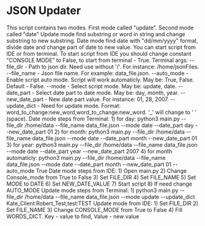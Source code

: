 # JSON Updater
This script contains two modes. First mode called "update". Second mode called "date" 
Update mode find substring or word in string and change substring to new substring.
Date mode find date with "dd/mm/yyyy" format, divide date and change part of date to new value.
You can start script from IDE or from terminal. To start script from IDE you should change constant "CONSOLE MODE" to False, to start from terminal - True.
    Terminal args:
    --file_dir - Path to json dir. Need use without '/'. For instance: /home/jsonFiles.
    --file_name - Json file name. For example: data_file.json.
    --auto_mode - Enable script auto mode. Script will work automaticly. May be: True, False. Default - False.
    --mode - Select script mode. May be: update, date.
    --date_part - Select date part to date mode. May be: day, month, year.
    --new_date_part - New date part value. For instance: 01, 28, 2007.
    --update_dict - Need for update mode. Format: word_to_change:new_word,word_to_change:new_word. '_' will change to ' ' (space).
    Date mode steps from Terminal:
    1) for day: python3 main.py --file_dir /home/data --file_name data_file.json --mode date --date_part day --new_date_part 01
    2) for month: python3 main.py --file_dir /home/data --file_name data_file.json --mode date --date_part month --new_date_part 01
    3) for year: python3 main.py --file_dir /home/data --file_name data_file.json --mode date --date_part year --new_date_part 2007
    4) for month automaticly: python3 main.py --file_dir /home/data --file_name data_file.json --mode date --date_part month --new_date_part 01 --auto_mode True
    Date mode steps from IDE:
    1) Open main.py 
    2) Change Console_mode from True to False
    3) Set FILE_DIR 
    4) Set FILE_NAME
    5) Set MODE to DATE 
    6) Set NEW_DATE_VALUE
    7) Start script
    8) If need change AUTO_MODE
    Update mode steps from Terminal:
    1) python3 main.py --file_dir /home/data --file_name data_file.json --mode update --update_dict Kate_Client:Robert_Test,test:TEST
    Update mode from IDE:
    1) Set FILE_DIR
    2) Set FILE_NAME
    3) Change CONSOLE_MODE from True to False
    4) Fill WORDS_DICT. Key - value to find, Value - new value
